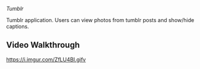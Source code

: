  *Tumblr*

Tumblr application. Users can view photos from tumblr posts and show/hide captions.

## Video Walkthrough 

https://i.imgur.com/ZfLU4BI.gifv
